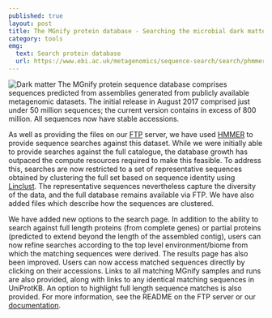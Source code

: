 ```yaml
---
published: true
layout: post
title: The MGnify protein database - Searching the microbial dark matter
category: tools
emg:
  text: Search protein database
  url: https://www.ebi.ac.uk/metagenomics/sequence-search/search/phmmer
---
```

![Dark matter]({{site.baseurl}}/assets/media/images/posts/icon_milky_way.png)
The MGnify protein sequence database comprises sequences predicted from assemblies generated from publicly available metagenomic datasets. The initial release in August 2017 comprised just under 50 million sequences; the current version contains in excess of 800 million. All sequences now have stable accessions.

As well as providing the files on our [FTP][ftp-server] server, we have used [HMMER][hmmer-website] to provide sequence searches against this dataset. While we were initially able to provide searches against the full catalogue, the database growth has outpaced the compute resources required to make this feasible. To address this, searches are now restricted to a set of representative sequences obtained by clustering the full set based on sequence identity using [Linclust][linclust-paper]. The representative sequences nevertheless capture the diversity of the data, and the full database remains available via FTP. We have also added files which describe how the sequences are clustered.

We have added new options to the search page. In addition to the ability to search against full length proteins (from complete genes) or partial proteins (predicted to extend beyond the length of the assembled contig), users can now refine searches according to the top level environment/biome from which the matching sequences were derived. The results page has also been improved. Users can now access matched sequences directly by clicking on their accessions. Links to all matching MGnify samples and runs are also provided, along with links to any identical matching sequences in UniProtKB. An option to highlight full length sequence matches is also provided. For more information, see the README on the FTP server or our [documentation][documentation].

[ftp-server]:        https://bit.ly/2I08RA4
[hmmer-website]:     http://hmmer.org/
[linclust-paper]:    https://www.nature.com/articles/s41467-018-04964-5
[documentation]:     https://emg-docs.readthedocs.io/en/latest/sequence-search.html
